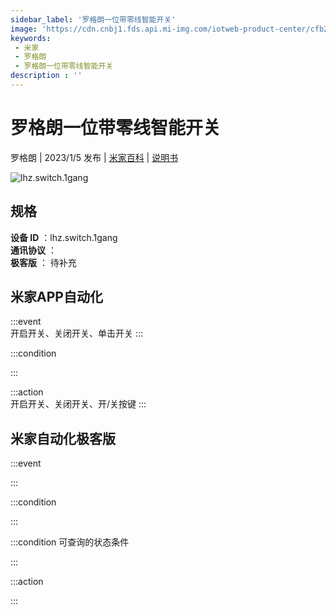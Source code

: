 ```yaml
---
sidebar_label: '罗格朗一位带零线智能开关'
image: 'https://cdn.cnbj1.fds.api.mi-img.com/iotweb-product-center/cfb256549d3de5d2ffb6a3f425cf1d41_1662110496671.png?GalaxyAccessKeyId=AKVGLQWBOVIRQ3XLEW&Expires=9223372036854775807&Signature=SeH6r31v8U7dpFspewbx6xXAINI='
keywords: 
 - 米家
 - 罗格朗
 - 罗格朗一位带零线智能开关
description : ''
---
```

# 罗格朗一位带零线智能开关

罗格朗 | 2023/1/5 发布 | [米家百科](https://home.mi.com/webapp/content/baike/product/index.html?model=lhz.switch.1gang) | [说明书](https://home.mi.com/views/introduction.html?model=lhz.switch.1gang&region=cn)

![lhz.switch.1gang](https://cdn.cnbj1.fds.api.mi-img.com/iotweb-product-center/cfb256549d3de5d2ffb6a3f425cf1d41_1662110496671.png?GalaxyAccessKeyId=AKVGLQWBOVIRQ3XLEW&Expires=9223372036854775807&Signature=SeH6r31v8U7dpFspewbx6xXAINI=)

## 规格  
> 
**设备 ID** ：lhz.switch.1gang  
**通讯协议** ：  
**极客版**  ： 待补充 


## 米家APP自动化  

:::event  
开启开关、关闭开关、单击开关
:::

:::condition  

:::

:::action   
开启开关、关闭开关、开/关按键
:::

## 米家自动化极客版  

:::event  

:::

:::condition  

:::

:::condition 可查询的状态条件  

:::

:::action  

:::

        
